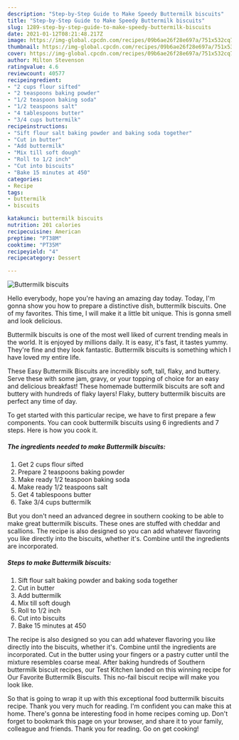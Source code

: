 ```yaml
---
description: "Step-by-Step Guide to Make Speedy Buttermilk biscuits"
title: "Step-by-Step Guide to Make Speedy Buttermilk biscuits"
slug: 1289-step-by-step-guide-to-make-speedy-buttermilk-biscuits
date: 2021-01-12T08:21:48.217Z
image: https://img-global.cpcdn.com/recipes/09b6ae26f28e697a/751x532cq70/buttermilk-biscuits-recipe-main-photo.jpg
thumbnail: https://img-global.cpcdn.com/recipes/09b6ae26f28e697a/751x532cq70/buttermilk-biscuits-recipe-main-photo.jpg
cover: https://img-global.cpcdn.com/recipes/09b6ae26f28e697a/751x532cq70/buttermilk-biscuits-recipe-main-photo.jpg
author: Milton Stevenson
ratingvalue: 4.6
reviewcount: 40577
recipeingredient:
- "2 cups flour sifted"
- "2 teaspoons baking powder"
- "1/2 teaspoon baking soda"
- "1/2 teaspoons salt"
- "4 tablespoons butter"
- "3/4 cups buttermilk"
recipeinstructions:
- "Sift flour salt baking powder and baking soda together"
- "Cut in butter"
- "Add buttermilk"
- "Mix till soft dough"
- "Roll to 1/2 inch"
- "Cut into biscuits"
- "Bake 15 minutes at 450"
categories:
- Recipe
tags:
- buttermilk
- biscuits

katakunci: buttermilk biscuits 
nutrition: 201 calories
recipecuisine: American
preptime: "PT38M"
cooktime: "PT35M"
recipeyield: "4"
recipecategory: Dessert

---
```



![Buttermilk biscuits](https://img-global.cpcdn.com/recipes/09b6ae26f28e697a/751x532cq70/buttermilk-biscuits-recipe-main-photo.jpg)

Hello everybody, hope you're having an amazing day today. Today, I'm gonna show you how to prepare a distinctive dish, buttermilk biscuits. One of my favorites. This time, I will make it a little bit unique. This is gonna smell and look delicious.

Buttermilk biscuits is one of the most well liked of current trending meals in the world. It is enjoyed by millions daily. It is easy, it's fast, it tastes yummy. They're fine and they look fantastic. Buttermilk biscuits is something which I have loved my entire life.

These Easy Buttermilk Biscuits are incredibly soft, tall, flaky, and buttery. Serve these with some jam, gravy, or your topping of choice for an easy and delicious breakfast! These homemade buttermilk biscuits are soft and buttery with hundreds of flaky layers! Flaky, buttery buttermilk biscuits are perfect any time of day.


To get started with this particular recipe, we have to first prepare a few components. You can cook buttermilk biscuits using 6 ingredients and 7 steps. Here is how you cook it.

<!--inarticleads1-->

##### The ingredients needed to make Buttermilk biscuits:

1. Get 2 cups flour sifted
1. Prepare 2 teaspoons baking powder
1. Make ready 1/2 teaspoon baking soda
1. Make ready 1/2 teaspoons salt
1. Get 4 tablespoons butter
1. Take 3/4 cups buttermilk


But you don&#39;t need an advanced degree in southern cooking to be able to make great buttermilk biscuits. These ones are stuffed with cheddar and scallions. The recipe is also designed so you can add whatever flavoring you like directly into the biscuits, whether it&#39;s. Combine until the ingredients are incorporated. 

<!--inarticleads2-->

##### Steps to make Buttermilk biscuits:

1. Sift flour salt baking powder and baking soda together
1. Cut in butter
1. Add buttermilk
1. Mix till soft dough
1. Roll to 1/2 inch
1. Cut into biscuits
1. Bake 15 minutes at 450


The recipe is also designed so you can add whatever flavoring you like directly into the biscuits, whether it&#39;s. Combine until the ingredients are incorporated. Cut in the butter using your fingers or a pastry cutter until the mixture resembles coarse meal. After baking hundreds of Southern buttermilk biscuit recipes, our Test Kitchen landed on this winning recipe for Our Favorite Buttermilk Biscuits. This no-fail biscuit recipe will make you look like. 

So that is going to wrap it up with this exceptional food buttermilk biscuits recipe. Thank you very much for reading. I'm confident you can make this at home. There's gonna be interesting food in home recipes coming up. Don't forget to bookmark this page on your browser, and share it to your family, colleague and friends. Thank you for reading. Go on get cooking!

